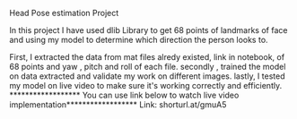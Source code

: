 Head Pose estimation Project

In this project I have used dlib Library to get 68 points of landmarks of face and 
using my model to determine which direction the person looks to.

First, I extracted the data from mat files alredy existed, link in notebook, of 68 points and yaw , pitch and roll of each file.
secondly , trained the model on data extracted and validate my work on different images.
lastly, I tested my model on live video to make sure it's working correctly and efficiently.
 ****************** You can use link below to watch live video implementation******************
Link: shorturl.at/gmuA5
